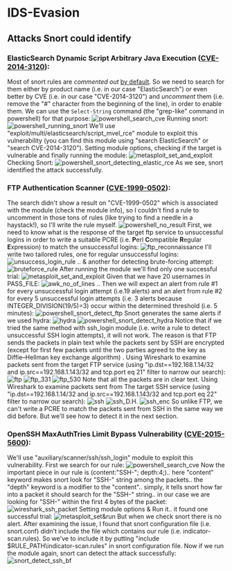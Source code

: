 # **IDS-Evasion**
## **Attacks Snort could identify**
### ElasticSearch Dynamic Script Arbitrary Java Execution ([CVE-2014-3120](https://www.cve.mitre.org/cgi-bin/cvename.cgi?name=2014-3120)):
Most of snort rules are *commented out* [by default](https://www.snort.org/faq/why-are-rules-commented-out-by-default). So we need to search for them either by product name (i.e. in our case "ElasticSearch") or even better by CVE (i.e. in our case "CVE-2014-3120") and *uncomment* them (i.e. remove the "#" character from the beginning of the line), in order to enable them. We can use the `Select-String` command (the "grep-like" command in powershell) for that purpose:
![powershell_search_cve](screenshots/ElasticSearch/powershell_search_cve.png)
Running snort:
![powershell_running_snort](screenshots/ElasticSearch/powershell_running_snort.png)
We'll use "exploit/multi/elasticsearch/script_mvel_rce" module to exploit this vulnerability (you can find this module using "search ElasticSearch" or "search CVE-2014-3120").
Setting module options, checking if the target is vulnerable and finally running the module:
![metasploit_set_and_exploit](screenshots/ElasticSearch/metasploit_set_and_exploit.png)
Checking Snort:
![powershell_snort_detecting_elastic_rce](screenshots/ElasticSearch/powershell_snort_detecting_elastic_rce.png)
As we see, snort identified the attack successfully.

### FTP Authentication Scanner ([CVE-1999-0502](https://cve.mitre.org/cgi-bin/cvename.cgi?name=CVE-1999-0502)):
The search didn't show a result on "CVE-1999-0502" which is associated with the module (check the module info), so I couldn't find a rule to uncomment in those tons of rules (like trying to find a needle in a haystack!), so I'll write the rule myself.
![powershell_no_result](screenshots/FTP_login/powershell_no_result.png)
First, we need to know what is the response of the target ftp service to unsuccessful logins in order to write a suitable PCRE (i.e. **P**erl **C**ompatible **R**egular **E**xpression) to match the unsuccessful logins:
![ftp_reconnaissance](screenshots/FTP_login/ftp_reconnaissance.png)
I'll write two tailored rules, one for regular unsuccessful logins: 
![unsuccess_login_rule](screenshots/FTP_login/unsuccess_login_rule.png)
.. & another for detecting brute-forcing attempt:
![bruteforce_rule](screenshots/FTP_login/bruteforce_rule.png)
After running the module we'll find only one successful trial:
![metasploit_set_and_exploit](screenshots/FTP_login/metasploit_set_and_exploit.png)
Given that we have 20 usernames in PASS_FILE:
![awk_no_of_lines](screenshots/FTP_login/awk_no_of_lines.png)
.. Then we will expect an alert from rule #1 for every unsuccessful login attempt (i.e.19 alerts) and an alert from rule #2 for every 5 unsuccessful login attempts (i.e. 3 alerts because INTEGER_DIVISION(19/5)=3) occur within the determined threshold (i.e. 5 minutes):
![powershell_snort_detect_ftp](screenshots/FTP_login/powershell_snort_detect_ftp.png)
Snort generates the same alerts if we used hydra:
![hydra](screenshots/FTP_login/hydra.png)
![powershell_snort_detect_hydra](screenshots/FTP_login/powershell_snort_detect_hydra.png)
Notice that if we tried the same method with ssh_login module (i.e. write a rule to detect unsuccessful SSH login attempts), it will not work. The reason is that FTP sends the packets in plain text while the packets sent by SSH are encrypted (except for first few packets until the two parties agreed to the key as Diffie–Hellman key exchange algorithm) .
Using Wireshark to examine packets sent from the target FTP service (using "ip.dst==192.168.1.14/32 and ip.src==192.168.1.143/32 and tcp.port eq 21" filter to narrow our search):
![ftp](screenshots/FTP_login/ftp.png)
![ftp_331](screenshots/FTP_login/ftp_331.png)
![ftp_530](screenshots/FTP_login/ftp_530.png)
Note that all the packets are in clear text.
Using Wireshark to examine packets sent from The target SSH service (using "ip.dst==192.168.1.14/32 and ip.src==192.168.1.143/32 and tcp.port eq 22" filter to narrow our search):
![ssh](screenshots/FTP_login/ssh.png)
![ssh_D.H.](screenshots/FTP_login/ssh_D.H.png)
![ssh_enc](screenshots/FTP_login/ssh_enc.png)
So unlike FTP, we can't write a PCRE to match the packets sent from SSH in the same way we did before. But we'll see how to detect it in the next section.

### OpenSSH MaxAuthTries Limit Bypass Vulnerability ([CVE-2015-5600](https://cve.mitre.org/cgi-bin/cvename.cgi?name=CVE-2015-5600)):
We'll use "auxiliary/scanner/ssh/ssh_login" module to exploit this vulnerability. First we search for our rule:
![powershell_search_cve](screenshots/SSH_login/powershell_search_cve.png)
Now the important piece in our rule is (content:"SSH-"; depth:4;).. here "content" keyword makes snort look for "SSH-" string among the packets.. the "depth" keyword is a modifier to the "content".. simply, it tells snort how far into a packet it should search for the "SSH-" string.. in our case we are looking for "SSH-" within the first 4 bytes of the packet:
![wireshark_ssh_packet](screenshots/SSH_login/wireshark_ssh_packet.png)
Setting module options & Run it.. it found one successful trial:
![metasploit_set&run](screenshots/SSH_login/metasploit_set&run.png)
But when we check snort there is no alert. After examining the issue, I found that snort configuration file (i.e. snort.conf) didn’t include the file which contains our rule (i.e. indicator-scan.rules). So we've to include it by putting "include $RULE_PATH\indicator-scan.rules" in snort configuration file.
Now if we run the module again, snort can detect the attack successfully:
![snort_detect_ssh_bf](screenshots/SSH_login/snort_detect_ssh_bf.png)
